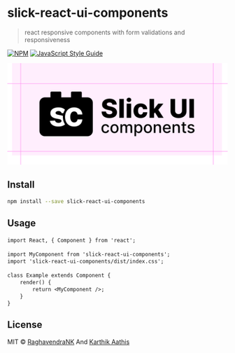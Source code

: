 # slick-react-ui-components

> react responsive components with form validations and responsiveness

[![NPM](https://img.shields.io/npm/v/slick-react-ui-components.svg)](https://www.npmjs.com/package/slick-react-ui-components) [![JavaScript Style Guide](https://img.shields.io/badge/code_style-standard-brightgreen.svg)](https://standardjs.com)

![alt tag](https://github.com/RaghavendraNK/slick-react-ui-components/blob/main/src/assets/icons/LogoTitle.svg)

## Install

```bash
npm install --save slick-react-ui-components
```

## Usage

```tsx
import React, { Component } from 'react';

import MyComponent from 'slick-react-ui-components';
import 'slick-react-ui-components/dist/index.css';

class Example extends Component {
    render() {
        return <MyComponent />;
    }
}
```

## License

MIT © [RaghavendraNK](https://github.com/RaghavendraNK) And [Karthik Aathis](https://github.com/orgs/KR-Inc/people/aathis)
